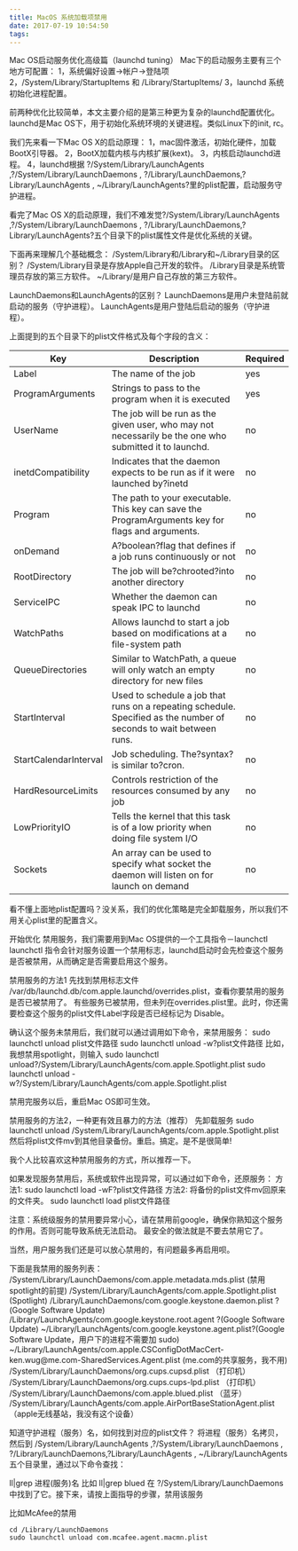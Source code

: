 ```yaml
---
title: MacOS 系统加载项禁用
date: 2017-07-19 10:54:50
tags:
---
```

Mac OS启动服务优化高级篇（launchd tuning）
Mac下的启动服务主要有三个地方可配置：
1，系统偏好设置->帐户->登陆项
2，/System/Library/StartupItems 和 /Library/StartupItems/
3，launchd 系统初始化进程配置。

前两种优化比较简单，本文主要介绍的是第三种更为复杂的launchd配置优化。
launchd是Mac OS下，用于初始化系统环境的关键进程。类似Linux下的init, rc。

我们先来看一下Mac OS X的启动原理：
1，mac固件激活，初始化硬件，加载BootX引导器。
2，BootX加载内核与内核扩展(kext)。
3，内核启动launchd进程。
4，launchd根据 ?/System/Library/LaunchAgents ,?/System/Library/LaunchDaemons , ?/Library/LaunchDaemons,?Library/LaunchAgents , ~/Library/LaunchAgents?里的plist配置，启动服务守护进程。

看完了Mac OS X的启动原理，我们不难发觉?/System/Library/LaunchAgents ,?/System/Library/LaunchDaemons , ?/Library/LaunchDaemons,?Library/LaunchAgents?五个目录下的plist属性文件是优化系统的关键。

下面再来理解几个基础概念：
/System/Library和/Library和~/Library目录的区别？
/System/Library目录是存放Apple自己开发的软件。
/Library目录是系统管理员存放的第三方软件。
~/Library/是用户自己存放的第三方软件。

LaunchDaemons和LaunchAgents的区别？
LaunchDaemons是用户未登陆前就启动的服务（守护进程）。
LaunchAgents是用户登陆后启动的服务（守护进程）。

上面提到的五个目录下的plist文件格式及每个字段的含义：


Key	 | Description |	 Required |
------|------------|--------------------
Label	| The name of the job	| yes
ProgramArguments	|Strings to pass to the program when it is executed|	yes
UserName	|The job will be run as the given user, who may not necessarily be the one who submitted it to launchd.|	no
inetdCompatibility|	Indicates that the daemon expects to be run as if it were launched by?inetd|	no
Program|	The path to your executable. This key can save the ProgramArguments key for flags and arguments.|	no
onDemand	|A?boolean?flag that defines if a job runs continuously or not	|no
RootDirectory	|The job will be?chrooted?into another directory	|no
ServiceIPC|	Whether the daemon can speak IPC to launchd|	no
WatchPaths|	Allows launchd to start a job based on modifications at a file-system path	|no
QueueDirectories	|Similar to WatchPath, a queue will only watch an empty directory for new files|	no
StartInterval	|Used to schedule a job that runs on a repeating schedule. Specified as the number of seconds to wait between runs.|	no
StartCalendarInterval|	Job scheduling. The?syntax?is similar to?cron.	|no
HardResourceLimits|	Controls restriction of the resources consumed by any job	|no
LowPriorityIO	|Tells the kernel that this task is of a low priority when doing file system I/O	|no
Sockets|	An array can be used to specify what socket the daemon will listen on for launch on demand	|no
看不懂上面地plist配置吗？没关系，我们的优化策略是完全卸载服务，所以我们不用关心plist里的配置含义。

开始优化
禁用服务，我们需要用到Mac OS提供的一个工具指令－launchctl
launchctl 指令会针对服务设置一个禁用标志，launchd启动时会先检查这个服务是否被禁用，从而确定是否需要启用这个服务。

禁用服务的方法1
先找到禁用标志文件 /var/db/launchd.db/com.apple.launchd/overrides.plist，查看你要禁用的服务是否已被禁用了。
有些服务已被禁用，但未列在overrides.plist里。此时，你还需要检查这个服务的plist文件Label字段是否已经标记为 Disable。

确认这个服务未禁用后，我们就可以通过调用如下命令，来禁用服务：
sudo launchctl unload plist文件路径
sudo launchctl unload -w?plist文件路径
比如，我想禁用spotlight，则输入
sudo launchctl unload?/System/Library/LaunchAgents/com.apple.Spotlight.plist
sudo launchctl unload -w?/System/Library/LaunchAgents/com.apple.Spotlight.plist

禁用完服务以后，重启Mac OS即可生效。

禁用服务的方法2，一种更有效且暴力的方法（推荐）
先卸载服务
sudo launchctl unload /System/Library/LaunchAgents/com.apple.Spotlight.plist
然后将plist文件mv到其他目录备份。重启。搞定。是不是很简单!

我个人比较喜欢这种禁用服务的方式，所以推荐一下。

如果发现服务禁用后，系统或软件出现异常，可以通过如下命令，还原服务：
方法1:
sudo launchctl load -wF?plist文件路径
方法2:
将备份的plist文件mv回原来的文件夹。
sudo launchctl load plist文件路径

注意：系统级服务的禁用要异常小心，请在禁用前google，确保你熟知这个服务的作用。否则可能导致系统无法启动。
最安全的做法就是不要去禁用它了。

当然，用户服务我们还是可以放心禁用的，有问题最多再启用呗。

下面是我禁用的服务列表：
/System/Library/LaunchDaemons/com.apple.metadata.mds.plist (禁用spotlight的前提)
/System/Library/LaunchAgents/com.apple.Spotlight.plist (Spotlight)
/Library/LaunchDaemons/com.google.keystone.daemon.plist ?(Google Software Update)
/Library/LaunchAgents/com.google.keystone.root.agent ?(Google Software Update)
~/Library/LaunchAgents/com.google.keystone.agent.plist?(Google Software Update，用户下的进程不需要加 sudo)
~/Library/LaunchAgents/com.apple.CSConfigDotMacCert-ken.wug\@me.com-SharedServices.Agent.plist (me.com的共享服务，我不用)
/System/Library/LaunchDaemons/org.cups.cupsd.plist （打印机）
/System/Library/LaunchDaemons/org.cups.cups-lpd.plist （打印机）
/System/Library/LaunchDaemons/com.apple.blued.plist （蓝牙）
/System/Library/LaunchAgents/com.apple.AirPortBaseStationAgent.plist （apple无线基站，我没有这个设备）

知道守护进程（服务）名，如何找到对应的plist文件？
将进程（服务）名拷贝，然后到 /System/Library/LaunchAgents ,?/System/Library/LaunchDaemons , ?/Library/LaunchDaemons,?Library/LaunchAgents , ~/Library/LaunchAgents 五个目录里，通过以下命令查找：

ll|grep 进程(服务)名
比如
ll|grep blued
在 ?/System/Library/LaunchDaemons 中找到了它。接下来，请按上面指导的步骤，禁用该服务

比如McAfee的禁用

````
cd /Library/LaunchDaemons
sudo launchctl unload com.mcafee.agent.macmn.plist
````